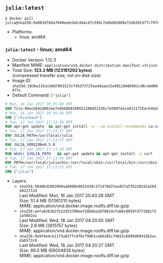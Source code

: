 ## `julia:latest`

```console
$ docker pull julia@sha256:0a083df8da7640eadcbdc44acd7c549c7e66db5868e72db201477cf9f0ff2afd
```

-	Platforms:
	-	linux; amd64

### `julia:latest` - linux; amd64

-	Docker Version: 1.12.3
-	Manifest MIME: `application/vnd.docker.distribution.manifest.v2+json`
-	Total Size: **123.2 MB (123181202 bytes)**  
	(compressed transfer size, not on-disk size)
-	Image ID: `sha256:183ba11b1cb8d7091523cf45d73725ea4daae15a98118486962cd8cda060077c`
-	Default Command: `["julia"]`

```dockerfile
# Mon, 16 Jan 2017 20:35:09 GMT
ADD file:89ecb642d662ee7edbb868340551106d51336c7e589fdaca4111725ec64da957 in / 
# Mon, 16 Jan 2017 20:35:16 GMT
CMD ["/bin/bash"]
# Tue, 17 Jan 2017 17:13:36 GMT
RUN apt-get update 	&& apt-get install -y --no-install-recommends ca-certificates 	&& rm -rf /var/lib/apt/lists/*
# Tue, 17 Jan 2017 17:13:37 GMT
ENV JULIA_PATH=/usr/local/julia
# Tue, 17 Jan 2017 17:13:37 GMT
ENV JULIA_VERSION=0.5.0
# Tue, 17 Jan 2017 17:13:54 GMT
RUN mkdir $JULIA_PATH 	&& apt-get update && apt-get install -y curl 	&& curl -sSL "https://julialang.s3.amazonaws.com/bin/linux/x64/${JULIA_VERSION%[.-]*}/julia-${JULIA_VERSION}-linux-x86_64.tar.gz" -o julia.tar.gz 	&& curl -sSL "https://julialang.s3.amazonaws.com/bin/linux/x64/${JULIA_VERSION%[.-]*}/julia-${JULIA_VERSION}-linux-x86_64.tar.gz.asc" -o julia.tar.gz.asc 	&& export GNUPGHOME="$(mktemp -d)" 	&& gpg --keyserver ha.pool.sks-keyservers.net --recv-keys 3673DF529D9049477F76B37566E3C7DC03D6E495 	&& gpg --batch --verify julia.tar.gz.asc julia.tar.gz 	&& rm -r "$GNUPGHOME" julia.tar.gz.asc 	&& tar -xzf julia.tar.gz -C $JULIA_PATH --strip-components 1 	&& rm -rf /var/lib/apt/lists/* julia.tar.gz*
# Tue, 17 Jan 2017 17:13:54 GMT
ENV PATH=/usr/local/julia/bin:/usr/local/sbin:/usr/local/bin:/usr/sbin:/usr/bin:/sbin:/bin
# Tue, 17 Jan 2017 17:13:55 GMT
CMD ["julia"]
```

-	Layers:
	-	`sha256:5040bd2983909aa8896b9932438c3f1479d25ae837a5f6220242a264d0221f2d`  
		Last Modified: Mon, 16 Jan 2017 20:43:26 GMT  
		Size: 51.4 MB (51361210 bytes)  
		MIME: application/vnd.docker.image.rootfs.diff.tar.gzip
	-	`sha256:eefa026362fb22d53700eef28bbba3878614cfab8c0058fd772661f21a50b2a1`  
		Last Modified: Wed, 18 Jan 2017 04:20:05 GMT  
		Size: 2.8 MB (2815157 bytes)  
		MIME: application/vnd.docker.image.rootfs.diff.tar.gzip
	-	`sha256:9a9f4e4cb1173a02ffc6f0cf90b1cab6105c74023c6896d0941db2acdab572c9`  
		Last Modified: Wed, 18 Jan 2017 04:20:27 GMT  
		Size: 69.0 MB (69004835 bytes)  
		MIME: application/vnd.docker.image.rootfs.diff.tar.gzip
